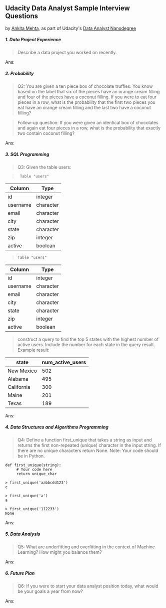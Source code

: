 ## Udacity Data Analyst Sample Interview Questions

by [Ankita Mehta](https://profiles.udacity.com/p/3853148787), as part of Udacity's [Data Analyst Nanodegree](https://www.udacity.com/course/nd002)

##### 1. Data Project Experience
> Describe a data project you worked on recently.

Ans:


##### 2. Probability
> Q2: You are given a ten piece box of chocolate truffles. You know based on the label that six of the pieces have an orange cream filling and four of the pieces have a coconut filling. If you were to eat four pieces in a row, what is the probability that the first two pieces you eat have an orange cream filling and the last two have a coconut filling?

> Follow-up question: If you were given an identical box of chocolates and again eat four pieces in a row, what is the probability that exactly two contain coconut filling?

Ans: 



##### 3. SQL Programming
> Q3: Given the table users:

>      Table "users"

| Column      | Type      |
|-------------|-----------|
| id          | integer   |
| username    | character |
| email       | character |
| city        | character |
| state       | character |
| zip         | integer   |
| active      | boolean   |

>     Table "users"

| Column      | Type      |
|-------------|-----------|
| id          | integer   |
| username    | character |
| email       | character |
| city        | character |
| state       | character |
| zip         | integer   |
| active      | boolean   |

> construct a query to find the top 5 states with the highest number of active users. Include the number for each state in the query result. Example result:

| state      | num_active_users |
|------------|------------------|
| New Mexico | 502              |
| Alabama    | 495              |
| California | 300              |
| Maine      | 201              |
| Texas      | 189              |

Ans:


##### 4. Data Structures and Algorithms Programming

> Q4: Define a function first_unique that takes a string as input and returns the first non-repeated (unique) character in the input string. If there are no unique characters return None. Note: Your code should be in Python.

```
def first_unique(string):
	 # Your code here
	 return unique_char

> first_unique('aabbcdd123')
c

> first_unique('a')
a

> first_unique('112233')
None
```

Ans:


##### 5. Data Analysis

> Q5: What are underfitting and overfitting in the context of Machine Learning? How might you balance them?

Ans:

##### 6. Future Plan
> Q6: If you were to start your data analyst position today, what would be your goals a year from now?

Ans:


